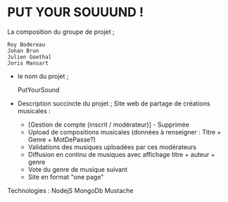 <h1> PUT YOUR SOUUUND ! </h1>
La composition du groupe de projet ;

    Roy Bodereau
    Johan Brun
    Julien Goethal
    Joris Mansart

- le nom du projet ;

     PutYourSound

- Description succincte du projet ;
Site web de partage de créations musicales :

    * [Gestion de compte (inscrit / modérateur)] - Supprimée
    * Upload de compositions musicales (données à renseigner : Titre + Genre + MotDePasse?)
    * Validations des musiques uploadées par ces modérateurs
    * Diffusion en continu de musiques avec affichage titre + auteur + genre
    * Vote du genre de musique suivant
    * Site en format "one page"

Technologies :
	NodejS
	MongoDb
	Mustache
